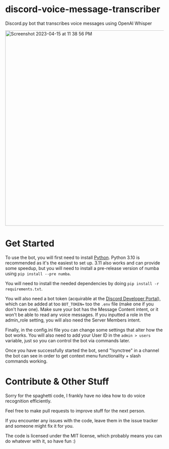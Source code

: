 # discord-voice-message-transcriber
Discord.py bot that transcribes voice messages using OpenAI Whisper

<img width="618" alt="Screenshot 2023-04-15 at 11 38 56 PM" src="https://user-images.githubusercontent.com/44641166/232242082-af33cc32-e479-4bf8-aef6-80e6f3453226.png">

# Get Started

To use the bot, you will first need to install [Python](https://python.org). Python 3.10 is recommended as it's the easiest to set up. 3.11 also works and can provide some speedup, but you will need to install a pre-release version of numba using `pip install --pre numba`.

You will need to install the needed dependencies by doing `pip install -r requirements.txt`.

You will also need a bot token (acquirable at the [Discord Developer Portal](https://discord.com/developers/applications)), which can be added at too `BOT_TOKEN=` too the `.env` file (make one if you don't have one). Make sure your bot has the Message Content intent, or it won't be able to read any voice messages. If you inputted a role in the admin_role setting, you will also need the Server Members intent.

Finally, in the config.ini file you can change some settings that alter how the bot works. You will also need to add your User ID in the `admin > users` variable, just so you can control the bot via commands later.

Once you have successfully started the bot, send "!synctree" in a channel the bot can see in order to get context menu functionality + slash commands working.

# Contribute & Other Stuff

Sorry for the spaghetti code, I frankly have no idea how to do voice recognition efficiently.

Feel free to make pull requests to improve stuff for the next person.

If you encounter any issues with the code, leave them in the issue tracker and someone might fix it for you.

The code is licensed under the MIT license, which probably means you can do whatever with it, so have fun :)
